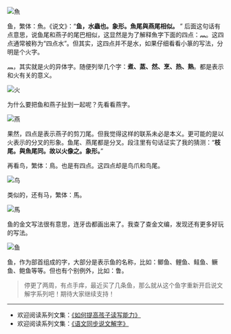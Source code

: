 ![魚](http://upload-images.jianshu.io/upload_images/275449-c0383ac379f53cca.png?imageMogr2/auto-orient/strip%7CimageView2/2/w/1240)

鱼，繁体：魚。《说文》：“**鱼，水蟲也。象形。魚尾與燕尾相似。** ” 后面这句话有点意思，说鱼尾和燕子的尾巴相似，这显然是为了解释魚字下面的四点：**灬**。这四点通常被称为“四点水”。但其实，这四点并不是水，如果仔细看看小篆的写法，分明是个火字。

**灬**，其实就是火的异体字。随便列举几个字：**煮、蒸、然、烹、热、熟**。都是表示和火有关的意义。

![火](http://upload-images.jianshu.io/upload_images/275449-7766637586336488.png?imageMogr2/auto-orient/strip%7CimageView2/2/w/1240)

为什么要把鱼和燕子扯到一起呢？先看看燕字。

![燕](http://upload-images.jianshu.io/upload_images/275449-3bb96fb38c0bb18d.png?imageMogr2/auto-orient/strip%7CimageView2/2/w/1240)

果然，四点是表示燕子的剪刀尾。但我觉得这样的联系未必是本义。更可能的是以火表示的分叉的形象。鱼尾、燕尾都是分叉。段注里有句话证实了我的猜测：“**枝尾。與魚尾同。故以火像之。象形。**”

再看鸟，繁体：鳥。也是有四点。这四点却是鸟爪和鸟尾。

![鸟](http://upload-images.jianshu.io/upload_images/275449-7e6865324e02c69b.png?imageMogr2/auto-orient/strip%7CimageView2/2/w/1240)

类似的，还有马，繁体：馬。

![馬](http://upload-images.jianshu.io/upload_images/275449-2412e1befc012c01.png?imageMogr2/auto-orient/strip%7CimageView2/2/w/1240)


鱼的金文写法很有意思，连牙齿都画出来了。我查了查金文编，发现还有更多好玩的写法。

![鱼](http://upload-images.jianshu.io/upload_images/275449-8ced195a4e45abc5.png?imageMogr2/auto-orient/strip%7CimageView2/2/w/1240)

鱼，作为部首组成的字，大部分是表示鱼的名称，比如：鲫鱼、鲤鱼、鲑鱼、鳜鱼、鲍鱼等等。但也有个别例外，比如：鲁。

> 停更了两周，有点手痒，最近买了几条鱼，那么就从这个鱼字重新开启说文解字系列吧！期待大家继续支持！

----
* 欢迎阅读系列文集：[《如何提高孩子读写能力》](http://www.jianshu.com/nb/8869173)
* 欢迎阅读系列文集：[《语文同步说文解字》](http://www.jianshu.com/notebooks/6718880/latest)
